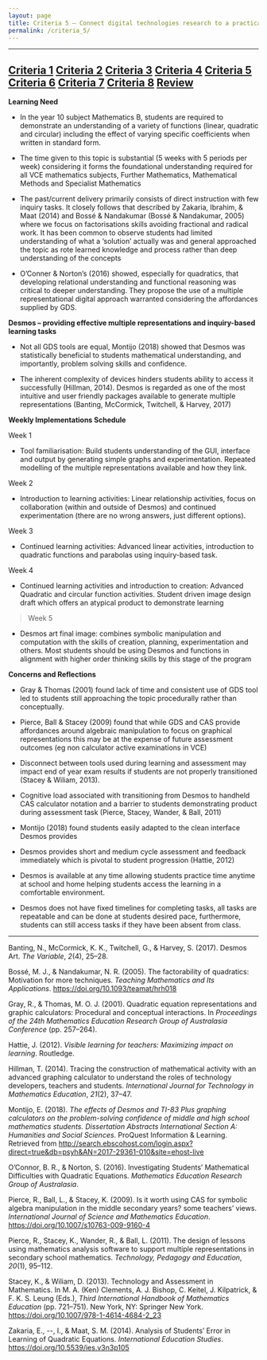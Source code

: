 ```yaml
---
layout: page
title: Criteria 5 – Connect digital technologies research to a practical classroom setting.
permalink: /criteria_5/
---
```

------------------------------------------------------------------------------------
[Criteria 1](http://damienstpierre.com/criteria_1/)
[Criteria 2](http://damienstpierre.com/criteria_2/)
[Criteria 3](http://damienstpierre.com/criteria_3/)
[Criteria 4](http://damienstpierre.com/criteria_4/)
[Criteria 5](http://damienstpierre.com/criteria_5/)
[Criteria 6](http://damienstpierre.com/criteria_6/)
[Criteria 7](http://damienstpierre.com/criteria_7/)
[Criteria 8](http://damienstpierre.com/criteria_8/)
[Review](http://damienstpierre.com/criteria_review/)
----------------------------------------------------------------------------------------

**Learning Need**

-   In the year 10 subject Mathematics B, students are required to demonstrate
    an understanding of a variety of functions (linear, quadratic and circular)
    including the effect of varying specific coefficients when written in
    standard form.

-   The time given to this topic is substantial (5 weeks with 5 periods per
    week) considering it forms the foundational understanding required for all
    VCE mathematics subjects, Further Mathematics, Mathematical Methods and
    Specialist Mathematics

-   The past/current delivery primarily consists of direct instruction with few
    inquiry tasks. It closely follows that described by Zakaria, Ibrahim, & Maat
    (2014) and Bossé & Nandakumar (Bossé & Nandakumar, 2005) where we focus on
    factorisations skills avoiding fractional and radical work. It has been
    common to observe students had limited understanding of what a ‘solution’
    actually was and general approached the topic as rote learned knowledge and
    process rather than deep understanding of the concepts

-   O’Conner & Norton’s (2016) showed, especially for quadratics, that
    developing relational understanding and functional reasoning was critical to
    deeper understanding. They propose the use of a multiple representational
    digital approach warranted considering the affordances supplied by GDS.

**Desmos – providing effective multiple representations and inquiry-based
learning tasks**

-   Not all GDS tools are equal, Montijo (2018) showed that Desmos was
    statistically beneficial to students mathematical understanding, and
    importantly, problem solving skills and confidence.

-   The inherent complexity of devices hinders students ability to access it
    successfully (Hillman, 2014). Desmos is regarded as one of the most
    intuitive and user friendly packages available to generate multiple
    representations (Banting, McCormick, Twitchell, & Harvey, 2017)

**Weekly Implementations Schedule**

Week 1

-   Tool familiarisation: Build students understanding of the GUI, interface and
    output by generating simple graphs and experimentation. Repeated modelling
    of the multiple representations available and how they link.

Week 2

-   Introduction to learning activities: Linear relationship activities, focus
    on collaboration (within and outside of Desmos) and continued
    experimentation (there are no wrong answers, just different options).

Week 3

-   Continued learning activities: Advanced linear activities, introduction to
    quadratic functions and parabolas using inquiry-based task.

Week 4

-   Continued learning activities and introduction to creation: Advanced
    Quadratic and circular function activities. Student driven image design
    draft which offers an atypical product to demonstrate learning

>   Week 5

-   Desmos art final image: combines symbolic manipulation and computation with
    the skills of creation, planning, experimentation and others. Most students
    should be using Desmos and functions in alignment with higher order thinking
    skills by this stage of the program

**Concerns and Reflections**

-   Gray & Thomas (2001) found lack of time and consistent use of GDS tool led
    to students still approaching the topic procedurally rather than
    conceptually.

-   Pierce, Ball & Stacey (2009) found that while GDS and CAS provide
    affordances around algebraic manipulation to focus on graphical
    representations this may be at the expense of future assessment outcomes (eg
    non calculator active examinations in VCE)

-   Disconnect between tools used during learning and assessment may impact end
    of year exam results if students are not properly transitioned (Stacey &
    Wiliam, 2013).

-   Cognitive load associated with transitioning from Desmos to handheld CAS
    calculator notation and a barrier to students demonstrating product during
    assessment task (Pierce, Stacey, Wander, & Ball, 2011)

-   Montijo (2018) found students easily adapted to the clean interface Desmos
    provides

-   Desmos provides short and medium cycle assessment and feedback immediately
    which is pivotal to student progression (Hattie, 2012)

-   Desmos is available at any time allowing students practice time anytime at
    school and home helping students access the learning in a comfortable
    environment.

-   Desmos does not have fixed timelines for completing tasks, all tasks are
    repeatable and can be done at students desired pace, furthermore, students
    can still access tasks if they have been absent from class.

----------------------------------------------------------------------------------------------------------

Banting, N., McCormick, K. K., Twitchell, G., & Harvey, S. (2017). Desmos Art.
*The Variable*, *2*(4), 25–28.

Bossé, M. J., & Nandakumar, N. R. (2005). The factorability of quadratics:
Motivation for more techniques. *Teaching Mathematics and Its Applications*.
https://doi.org/10.1093/teamat/hrh018

Gray, R., & Thomas, M. O. J. (2001). Quadratic equation representations and
graphic calculators: Procedural and conceptual interactions. In *Proceedings of
the 24th Mathematics Education Research Group of Australasia Conference* (pp.
257–264).

Hattie, J. (2012). *Visible learning for teachers: Maximizing impact on
learning*. Routledge.

Hillman, T. (2014). Tracing the construction of mathematical activity with an
advanced graphing calculator to understand the roles of technology developers,
teachers and students. *International Journal for Technology in Mathematics
Education*, *21*(2), 37–47.

Montijo, E. (2018). *The effects of Desmos and TI-83 Plus graphing calculators
on the problem-solving confidence of middle and high school mathematics
students. Dissertation Abstracts International Section A: Humanities and Social
Sciences*. ProQuest Information & Learning. Retrieved from
http://search.ebscohost.com/login.aspx?direct=true&db=psyh&AN=2017-29361-010&site=ehost-live

O’Connor, B. R., & Norton, S. (2016). Investigating Students’ Mathematical
Difficulties with Quadratic Equations. *Mathematics Education Research Group of
Australasia*.

Pierce, R., Ball, L., & Stacey, K. (2009). Is it worth using CAS for symbolic
algebra manipulation in the middle secondary years? some teachers’ views.
*International Journal of Science and Mathematics Education*.
https://doi.org/10.1007/s10763-009-9160-4

Pierce, R., Stacey, K., Wander, R., & Ball, L. (2011). The design of lessons
using mathematics analysis software to support multiple representations in
secondary school mathematics. *Technology, Pedagogy and Education*, *20*(1),
95–112.

Stacey, K., & Wiliam, D. (2013). Technology and Assessment in Mathematics. In M.
A. (Ken) Clements, A. J. Bishop, C. Keitel, J. Kilpatrick, & F. K. S. Leung
(Eds.), *Third International Handbook of Mathematics Education* (pp. 721–751).
New York, NY: Springer New York. https://doi.org/10.1007/978-1-4614-4684-2_23

Zakaria, E., --, I., & Maat, S. M. (2014). Analysis of Students’ Error in
Learning of Quadratic Equations. *International Education Studies*.
https://doi.org/10.5539/ies.v3n3p105
